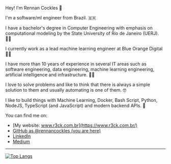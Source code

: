 <!--
**rennancockles/rennancockles** is a ✨ _special_ ✨ repository because its `README.md` (this file) appears on your GitHub profile.

Here are some ideas to get you started:

- 🔭 I’m currently working on ...
- 🌱 I’m currently learning ...
- 👯 I’m looking to collaborate on ...
- 🤔 I’m looking for help with ...
- 💬 Ask me about ...
- 📫 How to reach me: ...
- 😄 Pronouns: ...
- ⚡ Fun fact: ...
-->


Hey! I'm Rennan Cockles 👋

I'm a software/ml engineer from Brazil. 🇧🇷

I have a bachelor's degree in Computer Engineering with emphasis on computational modeling by the State University of Rio de Janeiro (UERJ). 👨‍🎓

I currently work as a lead machine learning engineer at Blue Orange Digital 👨‍💼

I have more than 10 years of experience in several IT areas such as software engineering, data engineering, machine learning engineering, artificial intelligence and infrastructure. 👨‍💻

I love to solve problems and like to think that there is always a simple solution to them and usually automating is one of them. 🤓

I like to build things with Machine Learning, Docker, Bash Script, Python, NodeJS, TypeScript (and JavaScript) and modern backend APIs. 👊

You can find me on:

* [My website: www.r3ck.com.br](https://www.r3ck.com.br/)
* [GitHub as @rennancockles (you are here)](https://github.com/rennancockles)
* [LinkedIn](https://linkedin.com/in/rennancockles)
* [Medium](https://r3ck0.medium.com/)

--------------

 [![Top Langs](https://github-readme-stats.vercel.app/api/top-langs/?username=rennancockles&hide=jupyter%20notebook&theme=github_dark&card_width=495)](https://github.com/rennancockles)

